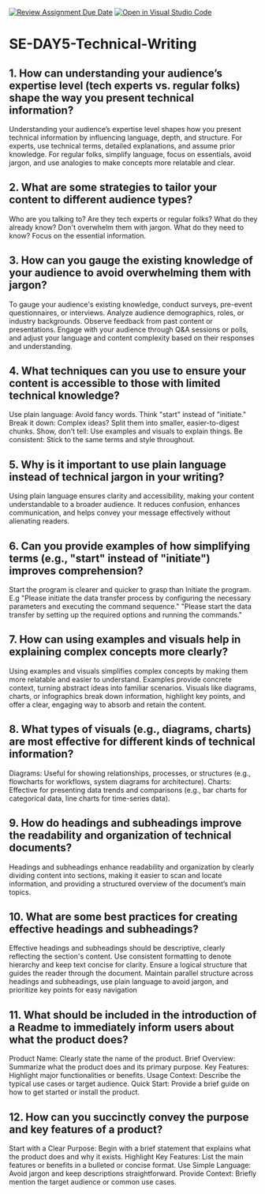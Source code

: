 [![Review Assignment Due Date](https://classroom.github.com/assets/deadline-readme-button-22041afd0340ce965d47ae6ef1cefeee28c7c493a6346c4f15d667ab976d596c.svg)](https://classroom.github.com/a/zsAR-pyY)
[![Open in Visual Studio Code](https://classroom.github.com/assets/open-in-vscode-2e0aaae1b6195c2367325f4f02e2d04e9abb55f0b24a779b69b11b9e10269abc.svg)](https://classroom.github.com/online_ide?assignment_repo_id=15695878&assignment_repo_type=AssignmentRepo)
# SE-DAY5-Technical-Writing
## 1. How can understanding your audience’s expertise level (tech experts vs. regular folks) shape the way you present technical information?
Understanding your audience’s expertise level shapes how you present technical information by influencing language, depth, and structure. For experts, use technical terms, detailed explanations, and assume prior knowledge. For regular folks, simplify language, focus on essentials, avoid jargon, and use analogies to make concepts more relatable and clear.

## 2. What are some strategies to tailor your content to different audience types?
Who are you talking to? Are they tech experts or regular folks?
What do they already know? Don't overwhelm them with jargon.
What do they need to know? Focus on the essential information.

## 3. How can you gauge the existing knowledge of your audience to avoid overwhelming them with jargon?
To gauge your audience's existing knowledge, conduct surveys, pre-event questionnaires, or interviews. Analyze audience demographics, roles, or industry backgrounds. Observe feedback from past content or presentations. Engage with your audience through Q&A sessions or polls, and adjust your language and content complexity based on their responses and understanding.

## 4. What techniques can you use to ensure your content is accessible to those with limited technical knowledge?
Use plain language: Avoid fancy words. Think "start" instead of "initiate."
Break it down: Complex ideas? Split them into smaller, easier-to-digest chunks.
Show, don't tell: Use examples and visuals to explain things.
Be consistent: Stick to the same terms and style throughout.

## 5. Why is it important to use plain language instead of technical jargon in your writing?
Using plain language ensures clarity and accessibility, making your content understandable to a broader audience. It reduces confusion, enhances communication, and helps convey your message effectively without alienating readers.

## 6. Can you provide examples of how simplifying terms (e.g., "start" instead of "initiate") improves comprehension?
Start the program is clearer and quicker to grasp than Initiate the program.
E.g "Please initiate the data transfer process by configuring the necessary parameters and executing the command sequence."
"Please start the data transfer by setting up the required options and running the commands."

## 7. How can using examples and visuals help in explaining complex concepts more clearly?
Using examples and visuals simplifies complex concepts by making them more relatable and easier to understand. Examples provide concrete context, turning abstract ideas into familiar scenarios. Visuals like diagrams, charts, or infographics break down information, highlight key points, and offer a clear, engaging way to absorb and retain the content.

## 8. What types of visuals (e.g., diagrams, charts) are most effective for different kinds of technical information?
Diagrams: Useful for showing relationships, processes, or structures (e.g., flowcharts for workflows, system diagrams for architecture).
Charts: Effective for presenting data trends and comparisons (e.g., bar charts for categorical data, line charts for time-series data).

## 9. How do headings and subheadings improve the readability and organization of technical documents?
Headings and subheadings enhance readability and organization by clearly dividing content into sections, making it easier to scan and locate information, and providing a structured overview of the document’s main topics.

## 10. What are some best practices for creating effective headings and subheadings?
Effective headings and subheadings should be descriptive, clearly reflecting the section's content. Use consistent formatting to denote hierarchy and keep text concise for clarity. Ensure a logical structure that guides the reader through the document. Maintain parallel structure across headings and subheadings, use plain language to avoid jargon, and prioritize key points for easy navigation

## 11. What should be included in the introduction of a Readme to immediately inform users about what the product does?
Product Name: Clearly state the name of the product.
Brief Overview: Summarize what the product does and its primary purpose.
Key Features: Highlight major functionalities or benefits.
Usage Context: Describe the typical use cases or target audience.
Quick Start: Provide a brief guide on how to get started or install the product.


## 12. How can you succinctly convey the purpose and key features of a product?
Start with a Clear Purpose: Begin with a brief statement that explains what the product does and why it exists.
Highlight Key Features: List the main features or benefits in a bulleted or concise format.
Use Simple Language: Avoid jargon and keep descriptions straightforward.
Provide Context: Briefly mention the target audience or common use cases.

